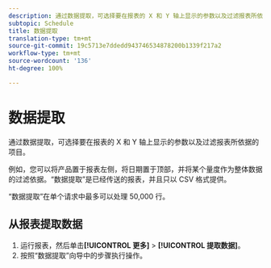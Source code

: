 ```yaml
---
description: 通过数据提取，可选择要在报表的 X 和 Y 轴上显示的参数以及过滤报表所依据的项目。
subtopic: Schedule
title: 数据提取
translation-type: tm+mt
source-git-commit: 19c5713e7ddedd943746534878200b1339f217a2
workflow-type: tm+mt
source-wordcount: '136'
ht-degree: 100%

---
```



# 数据提取

通过数据提取，可选择要在报表的 X 和 Y 轴上显示的参数以及过滤报表所依据的项目。

例如，您可以将产品置于报表左侧，将日期置于顶部，并将某个量度作为整体数据的过滤依据。“数据提取”是已经传送的报表，并且只以 CSV 格式提供。

“数据提取”在单个请求中最多可以处理 50,000 行。

## 从报表提取数据

1. 运行报表，然后单击&#x200B;**[!UICONTROL 更多]** > **[!UICONTROL 提取数据]**。
1. 按照“数据提取”向导中的步骤执行操作。
